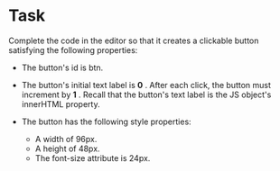 # Task

Complete the code in the editor so that it creates a clickable button satisfying the following properties:

* The button's id is btn.

* The button's initial text label is **0** . After each click, the button must increment by **1** . Recall that the button's text label is the JS object's innerHTML property.

* The button has the following style properties:

   * A width of 96px.
   * A height of 48px.
   * The font-size attribute is 24px.

